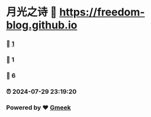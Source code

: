 # 月光之诗 :link: https://freedom-blog.github.io 
### :page_facing_up: [1](https://freedom-blog.github.io/tag.html) 
### :speech_balloon: 1 
### :hibiscus: 6 
### :alarm_clock: 2024-07-29 23:19:20 
### Powered by :heart: [Gmeek](https://github.com/Meekdai/Gmeek)
